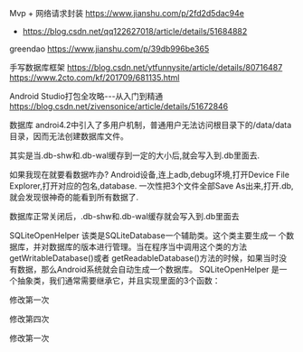 Mvp + 网络请求封装
https://www.jianshu.com/p/2fd2d5dac94e
 * https://blog.csdn.net/qq122627018/article/details/51684882

greendao
 https://www.jianshu.com/p/39db996be365

手写数据库框架
https://blog.csdn.net/ytfunnysite/article/details/80716487
https://www.2cto.com/kf/201709/681135.html

Android Studio打包全攻略---从入门到精通
https://blog.csdn.net/zivensonice/article/details/51672846

数据库
androi4.2中引入了多用户机制，普通用户无法访问根目录下的/data/data目录，因而无法创建数据库文件。

其实是当.db-shw和.db-wal缓存到一定的大小后,就会写入到.db里面去.

如果我现在就要看数据咋办?
Android设备,连上adb,debug环境,打开Device File Explorer,打开对应的包名,database.
一次性把3个文件全部Save As出来,打开.db,就会发现很神奇的能看到所有数据了.

数据库正常关闭后，.db-shw和.db-wal缓存就会写入到.db里面去

SQLiteOpenHelper
该类是SQLiteDatabase一个辅助类。这个类主要生成一  个数据库，并对数据库的版本进行管理。当在程序当中调用这个类的方法getWritableDatabase()或者 getReadableDatabase()方法的时候，如果当时没有数据，那么Android系统就会自动生成一个数据库。 SQLiteOpenHelper 是一个抽象类，我们通常需要继承它，并且实现里面的3个函数：

修改第一次

修改第四次


修改第一次